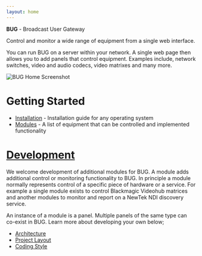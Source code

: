 ```yaml
---
layout: home
---
```


**BUG** - Broadcast User Gateway

Control and monitor a wide range of equipment from a single web interface.

You can run BUG on a server within your network. A single web page then allows you to add panels that control equipment. Examples include, network switches, video and audio codecs, video matrixes and many more.

![BUG Home Screenshot](/assets/images/screenshots/bug-home.png)

# Getting Started

-   [Installation](./pages/installation) - Installation guide for any operating system
-   [Modules](./pages/modules) - A list of equipment that can be controlled and implemented functionality

# [Development](./pages/development)

We welcome development of additional modules for BUG. A module adds additional control or monitoring functionality to BUG. In principle a module normally represents control of a specific piece of hardware or a service. For example a single module exists to control Blackmagic Videohub matrices and another modules to monitor and report on a NewTek NDI discovery service.

An instance of a module is a panel. Multiple panels of the same type can co-exist in BUG. Learn more about developing your own below;

-   [Architecture](./pages/architecture.html)
-   [Project Layout](/pages/development/layout.html)
-   [Coding Style](/pages/development/style.html)
